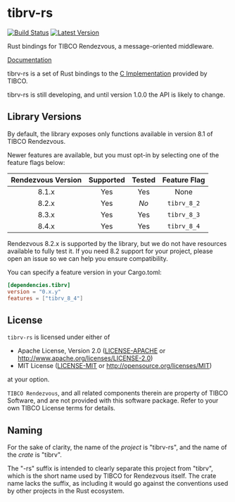 # tibrv-rs
[![Build Status](https://travis-ci.org/bradfier/tibrv-rs.svg?branch=travis)](https://travis-ci.org/bradfier/tibrv-rs) [![Latest Version](https://img.shields.io/crates/v/tibrv.svg)](https://crates.io/crates/tibrv)

Rust bindings for TIBCO Rendezvous, a message-oriented middleware.

[Documentation](https://bradfier.github.io/tibrv-rs/)

tibrv-rs is a set of Rust bindings to the [C Implementation](https://docs.tibco.com/pub/rendezvous/8.4.0-february-2012/doc/pdf/tib_rv_c_reference.pdf)
provided by TIBCO.

tibrv-rs is still developing, and until version 1.0.0 the API is likely to change.

## Library Versions
By default, the library exposes only functions available in version 8.1 of TIBCO Rendezvous.

Newer features are available, but you must opt-in by selecting one of the feature flags below:

| Rendezvous Version | Supported | Tested | Feature Flag |
|:------------------:|:---------:|:------:|:------------:|
| 8.1.x              | Yes       | Yes    | None         |
| 8.2.x              | Yes       | *No*   | `tibrv_8_2`  |
| 8.3.x              | Yes       | Yes    | `tibrv_8_3`  |
| 8.4.x              | Yes       | Yes    | `tibrv_8_4`  |

Rendezvous 8.2.x is supported by the library, but we do not have
resources available to fully test it. If you need 8.2 support for your project,
please open an issue so we can help you ensure compatibility.

You can specify a feature version in your Cargo.toml:

```toml
[dependencies.tibrv]
version = "0.x.y"
features = ["tibrv_8_4"]
```

## License
`tibrv-rs` is licensed under either of
 * Apache License, Version 2.0 ([LICENSE-APACHE](LICENSE-APACHE) or http://www.apache.org/licenses/LICENSE-2.0)
 * MIT License ([LICENSE-MIT](LICENSE-MIT) or http://opensource.org/licenses/MIT)

at your option.

`TIBCO Rendezvous`, and all related components therein are property of
TIBCO Software, and are not provided with this software package.
Refer to your own TIBCO License terms for details.

## Naming
For the sake of clarity, the name of the *project* is "tibrv-rs", and the name of the *crate* is "tibrv".

The "-rs" suffix is intended to clearly separate this project from "tibrv", which is the short
name used by TIBCO for Rendezvous itself. The crate name lacks the suffix, as including it
would go against the conventions used by other projects in the Rust ecosystem.
